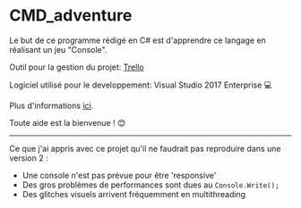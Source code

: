 # CMD_adventure
Le but de ce programme rédigé en C# est d'apprendre ce langage en réalisant un jeu "Console".

Outil pour la gestion du projet: [Trello](https://trello.com/b/xihk7s0X)

Logiciel utilisé pour le developpement: Visual Studio 2017 Enterprise 💻

Plus d'informations [ici](https://sowdowdow.fr/cmd_adventure).

Toute aide est la bienvenue ! 😊

---------

Ce que j'ai appris avec ce projet qu'il ne faudrait pas reproduire dans une version 2 :
 - Une console n'est pas prévue pour être 'responsive'
 - Des gros problèmes de performances sont dues au `Console.Write();`
 - Des glitches visuels arrivent fréquemment en multithreading